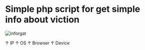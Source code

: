 # Simple php script for get simple <br>info about viction
![inforgat](https://user-images.githubusercontent.com/73488317/119658878-889d2700-be25-11eb-8855-7140213547b8.png)

↑ IP
↑ OS
↑ Browser
↑ Device
